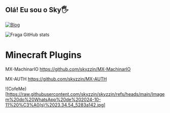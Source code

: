 ## Olá! Eu sou o Sky🖐️

[![Blog](https://img.shields.io/website?label=Portifolio.com&style=for-the-badge&url=https://douglas-dev.netlify.app/)](https://douglas-dev.netlify.app/)


![Fraga GitHub stats](https://github-readme-stats.vercel.app/api?username=skyzzin&show_icons=true&theme=dracula&count_private=true)

# Minecraft Plugins
MX-MachinarIO 
https://github.com/skyzzin/MX-MachinarIO

MX-AUTH
https://github.com/skyzzin/MX-AUTH

!(CofeMe)[https://raw.githubusercontent.com/skyzzin/skyzzin/refs/heads/main/Imagem%20do%20WhatsApp%20de%202024-10-11%20%C3%A0(s)%2023.34.54_5283a142.jpg]
